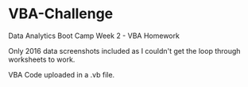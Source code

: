 # VBA-Challenge

Data Analytics Boot Camp Week 2 - VBA Homework

Only 2016 data screenshots included as I couldn't get the loop through worksheets to work.

VBA Code uploaded in a .vb file.




